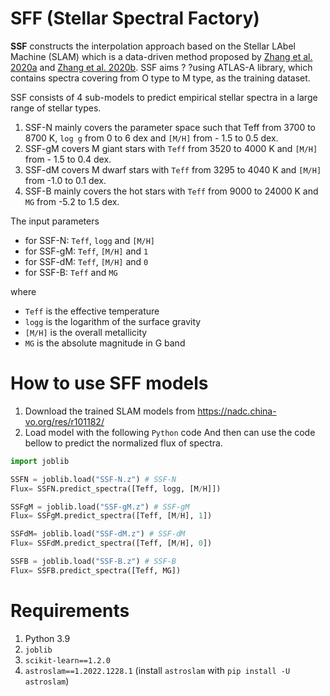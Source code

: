 # SFF (Stellar Spectral Factory)

**SSF** constructs the interpolation approach based on the Stellar LAbel Machine (SLAM)
which is a data-driven method proposed by
[Zhang et al. 2020a](https://ui.adsabs.harvard.edu/abs/2020ApJS..246....9Z/abstract) and 
[Zhang et al. 2020b](https://ui.adsabs.harvard.edu/abs/2020RAA....20...51Z/abstract).
SSF aims ?
?using ATLAS-A library, which contains spectra covering from O type to M type, as the training dataset. 

SSF consists of 4 sub-models to predict empirical stellar spectra in a large range of stellar types.
1. SSF-N mainly covers the parameter space such that Teff from 3700 to 8700 K, 
`log g` from 0 to 6 dex and `[M/H]` from - 1.5 to 0.5 dex. 
2. SSF-gM covers M giant stars with `Teff` from 3520 to 4000 K and `[M/H]` from - 1.5 to 0.4 dex.
3. SSF-dM covers M dwarf stars with `Teff` from 3295 to 4040 K and `[M/H]` from -1.0 to 0.1 dex. 
4. SSF-B mainly covers the hot stars with `Teff` from 9000 to 24000 K and `MG` from -5.2 to 1.5 dex. 

The input parameters 
- for SSF-N: `Teff`, `logg` and `[M/H]`
- for SSF-gM: `Teff`, `[M/H]` and `1`
- for SSF-dM: `Teff`, `[M/H]` and `0`
- for SSF-B: `Teff` and `MG`

where
- `Teff` is the effective temperature
- `logg` is the logarithm of the surface gravity
- `[M/H]` is the overall metallicity
- `MG` is the absolute magnitude in G band

# How to use SFF models
1. Download the trained SLAM models from https://nadc.china-vo.org/res/r101182/
2. Load model with the following `Python` code And then can use the code bellow to predict the normalized flux of spectra. 

```python
import joblib

SSFN = joblib.load("SSF-N.z") # SSF-N
Flux= SSFN.predict_spectra([Teff, logg, [M/H]])

SSFgM = joblib.load("SSF-gM.z") # SSF-gM
Flux= SSFgM.predict_spectra([Teff, [M/H], 1])

SSFdM= joblib.load("SSF-dM.z") # SSF-dM
Flux= SSFdM.predict_spectra([Teff, [M/H], 0])

SSFB = joblib.load("SSF-B.z") # SSF-B
Flux= SSFB.predict_spectra([Teff, MG])
```

# Requirements
1. Python 3.9
2. `joblib`
3. `scikit-learn==1.2.0`
4. `astroslam==1.2022.1228.1` (install `astroslam` with `pip install -U astroslam`)
